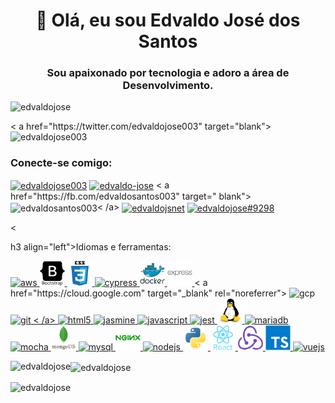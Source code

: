 <h1 align="center">👋 Olá, eu sou Edvaldo José dos Santos</h1>
<h3 align="center">Sou apaixonado por tecnologia e adoro a área de Desenvolvimento.</h3>

<p align="left "> <img src="https://komarev.com/ghpvc/?username=edvaldojose&label=Profile%20views&color=0e75b6&style=flat" alt="edvaldojose" /> </p>

<p align="left"> < a href="https://twitter.com/edvaldojose003" target="blank"><img src="https://img.shields.io/twitter/follow/edvaldojose003?logo=twitter&style=for-the-badge " alt="edvaldojose003" /></a> </p>

<h3 align="left">Conecte-se comigo:</h3>
<p align="left">
<a href="https://twitter.com/edvaldojose003" target="blank"><img align="center" src="https://raw.githubusercontent.com/rahuldkjain/github-profile-readme-generator /master/src/images/icons/Social/twitter.svg" alt="edvaldojose003" height="30" width="40" /></a>
<a href="https://linkedin.com/in /edvaldo-jose" target="blank"><img align="center" src="https://raw.githubusercontent.com/rahuldkjain/github-profile-readme-generator/master/src/images/icons/Social /linked-in-alt.svg" alt="edvaldo-jose" height="30" width="40" /></a> <
a href="https://fb.com/edvaldosantos003" target=" blank"><img align="center" src="https://raw.githubusercontent.com/rahuldkjain/github-profile-readme-generator/master/src/images/icons/Social/facebook.svg" alt="edvaldosantos003" height="30" width="40" />< /a>
<a href="https://instagram.com/edvaldojsnet" target="blank"><img align="center" src="https://raw.githubusercontent.com/rahuldkjain/github-profile-readme-generator /master/src/images/icons/Social/instagram.svg" alt="edvaldojsnet" height="30" width="40" /></a>
<a href="https://discord.gg/edvaldojose #9298" target="blank"><img align="center" src="https://raw.githubusercontent.com/rahuldkjain/github-profile-readme-generator/master/src/images/icons/Social/discord .svg" alt="edvaldojose#9298" height="30" width="40" /></a> </p>
<

h3 align="left">Idiomas e ferramentas:</h3>
<p align="left"> <a href="https://aws.amazon.com" target="_blank" rel="noreferrer"> <img src="https://raw.githubusercontent.com/devicons /devicon/master/icons/amazonwebservices/amazonwebservices-original-wordmark.svg" alt="aws" width="40" height="40"/> </a> <a href="https://getbootstrap.com " target="_blank" rel="noreferrer"> <img src="https://raw.githubusercontent.com/devicons/devicon/master/icons/bootstrap/bootstrap-plain-wordmark.svg" alt="bootstrap" width="40" height="40"/> </a> <a href="https://www.w3schools.com/css/" target="_blank" rel="noreferrer"> <img src="https://raw.githubusercontent.com/devicons/devicon/master/icons/css3/css3-original-wordmark.svg" alt="css3" width="40" height="40 "/> </a> <a href="https://www.cypress.io" target="_blank" rel="noreferrer"> <img src="https://raw.githubusercontent.com/simple- icons/simple-icons/6e46ec1fc23b60c8fd0d2f2ff46db82e16dbd75f/icons/cypress.svg" alt="cypress" width="40" height="40"/> </a> <a href="https://www.docker.com/ " target="_blank" rel="noreferrer"> <img src="https://raw.githubusercontent.com/devicons/devicon/master/icons/docker/docker-original-wordmark.svg"alt="docker" width="40" height="40"/> </a> <a href="https://expressjs.com" target="_blank" rel="noreferrer"> <img src=" https://raw.githubusercontent.com/devicons/devicon/master/icons/express/express-original-wordmark.svg" alt="express" width="40" height="40"/> </a> < a href="https://cloud.google.com" target="_blank" rel="noreferrer"> <img src="https://www.vectorlogo.zone/logos/google_cloud/google_cloud-icon.svg" alt="gcp" width="40" height="40"/> </a> <a href="https://git-scm.com/" target="_blank" rel="noreferrer"> <img src="https://www.vectorlogo.zone/logos/git-scm/git-scm-icon.svg" alt="git" width="40" height="40"/> < /a> <a href="https://www.w3.org/html/" target="_blank" rel="noreferrer"> <img src="https://raw.githubusercontent.com/devicons/devicon /master/icons/html5/html5-original-wordmark.svg" alt="html5" width="40" height="40"/> </a> <a href="https://jasmine.github.io /" target="_blank" rel="noreferrer"> <img src="https://www.vectorlogo.zone/logos/jasmine/jasmine-icon.svg" alt="jasmine" width="40" height= "40"/> </a><a href="https://developer.mozilla.org/en-US/docs/Web/JavaScript" target="_blank" rel="noreferrer"> <img src="https://raw.githubusercontent.com /devicons/devicon/master/icons/javascript/javascript-original.svg" alt="javascript" width="40" height="40"/> </a> <a href="https://jestjs.io " target="_blank" rel="noreferrer"> <img src="https://www.vectorlogo.zone/logos/jestjsio/jestjsio-icon.svg" alt="jest" width="40" height=" 40"/> </a> <a href="https://www.linux.org/" target="_blank" rel="noreferrer"> <img src="https://raw.githubusercontent.com/devicons/devicon/master/icons/linux/linux-original.svg" alt="linux" width="40" height="40"/> </a> <a href="https://mariadb. org/" target="_blank" rel="noreferrer"> <img src="https://www.vectorlogo.zone/logos/mariadb/mariadb-icon.svg" alt="mariadb" width="40" altura ="40"/> </a> <a href="https://mochajs.org" target="_blank" rel="noreferrer"> <img src="https://www.vectorlogo.zone/logos /mochajs/mochajs-icon.svg" alt="mocha" width="40" height="40"/> </a> <a href="https://www.mongodb.com/" target="_blank "rel="noreferrer"> <img src="https://raw.githubusercontent.com/devicons/devicon/master/icons/mongodb/mongodb-original-wordmark.svg" alt="mongodb" width="40" height="40 "/> </a> <a href="https://www.mysql.com/" target="_blank" rel="noreferrer"> <img src="https://raw.githubusercontent.com/devicons /devicon/master/icons/mysql/mysql-original-wordmark.svg" alt="mysql" width="40" height="40"/> </a> <a href="https://www.nginx .com" target="_blank" rel="noreferrer"> <img src="https://raw.githubusercontent.com/devicons/devicon/master/icons/nginx/nginx-original.svg" alt="nginx"width="40" height="40"/> </a> <a href="https://nodejs.org" target="_blank" rel="noreferrer"> <img src="https://raw .githubusercontent.com/devicons/devicon/master/icons/nodejs/nodejs-original-wordmark.svg" alt="nodejs" width="40" height="40"/> </a> <a href="https ://www.python.org" target="_blank" rel="noreferrer"> <img src="https://raw.githubusercontent.com/devicons/devicon/master/icons/python/python-original.svg " alt="python" width="40" height="40"/> </a> <a href="https://reactjs.org/" target="_blank" rel="noreferrer"> <img src="https://raw.githubusercontent.com/devicons/devicon/master/icons/react/react-original-wordmark.svg" alt="react" width="40" height="40"/ > </a> <a href="https://redux.js.org" target="_blank" rel="noreferrer"> <img src="https://raw.githubusercontent.com/devicons/devicon/ master/icons/redux/redux-original.svg" alt="redux" width="40" height="40"/> </a> <a href="https://www.typescriptlang.org/" target ="_blank" rel="noreferrer"> <img src="https://raw.githubusercontent.com/devicons/devicon/master/icons/typescript/typescript-original.svg" alt="typescript" width="40" height="40"/> </a> <a href="https://vuejs.org/" target="_blank" rel="noreferrer"> <img src="https://raw.githubusercontent .com/devicons/devicon/master/icons/vuejs/vuejs-original-wordmark.svg" alt="vuejs" width="40" height="40"/> </a> </p>

<p><img align="left" src="https://github-readme-stats.vercel.app/api/top-langs?username=edvaldojose&show_icons=true&locale=en&layout=compact" alt="edvaldojose" /> </p>

<p> <img align="center" src="https://github-readme-stats.vercel.app/api?username=edvaldojose&show_icons=true&locale=en" alt="edvaldojose" /> </p>

<p><img align="center" src="https://github-readme-streak-stats.herokuapp.com/?user=edvaldojose&" alt="edvaldojose" /></p>
